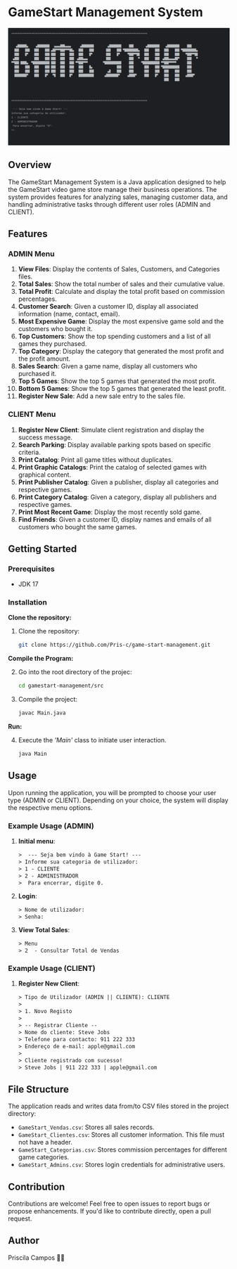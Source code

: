 # GameStart Management System

![GSmanag.png](GSmanag1.png)

## Overview

The GameStart Management System is a Java application designed to help the GameStart video game store manage their business operations. The system provides features for analyzing sales, managing customer data, and handling administrative tasks through different user roles (ADMIN and CLIENT).

## Features

### ADMIN Menu
1. **View Files**: Display the contents of Sales, Customers, and Categories files.
2. **Total Sales**: Show the total number of sales and their cumulative value.
3. **Total Profit**: Calculate and display the total profit based on commission percentages.
4. **Customer Search**: Given a customer ID, display all associated information (name, contact, email).
5. **Most Expensive Game**: Display the most expensive game sold and the customers who bought it.
6. **Top Customers**: Show the top spending customers and a list of all games they purchased.
7. **Top Category**: Display the category that generated the most profit and the profit amount.
8. **Sales Search**: Given a game name, display all customers who purchased it.
9. **Top 5 Games**: Show the top 5 games that generated the most profit.
10. **Bottom 5 Games**: Show the top 5 games that generated the least profit.
11. **Register New Sale**: Add a new sale entry to the sales file.

### CLIENT Menu
1. **Register New Client**: Simulate client registration and display the success message.
2. **Search Parking**: Display available parking spots based on specific criteria.
3. **Print Catalog**: Print all game titles without duplicates.
4. **Print Graphic Catalogs**: Print the catalog of selected games with graphical content.
5. **Print Publisher Catalog**: Given a publisher, display all categories and respective games.
6. **Print Category Catalog**: Given a category, display all publishers and respective games.
7. **Print Most Recent Game**: Display the most recently sold game.
8. **Find Friends**: Given a customer ID, display names and emails of all customers who bought the same games.



## Getting Started

### Prerequisites
- JDK 17

### Installation

**Clone the repository:**
1. Clone the repository:
    ```sh
    git clone https://github.com/Pris-c/game-start-management.git
    ```


**Compile the Program:**

2. Go into the root directory of the projec:
    ```sh
    cd gamestart-management/src
    
3. Compile the project:
    ```sh
    javac Main.java
    

 **Run:**

4. Execute the _'Main'_  class to initiate user interaction.
    ```bash
    java Main
    ```


## Usage

Upon running the application, you will be prompted to choose your user type (ADMIN or CLIENT). Depending on your choice, the system will display the respective menu options.

### Example Usage (ADMIN)

1. **Initial menu**:
    ```plaintext
    >  --- Seja bem vindo à Game Start! ---
    > Informe sua categoria de utilizador:
    > 1 - CLIENTE
    > 2 - ADMINISTRADOR
    >  Para encerrar, digite 0.
    ```


1. **Login**:
    ```plaintext
    > Nome de utilizador:
    > Senha: 
    ```
2. **View Total Sales**:
    ```plaintext
    > Menu
    > 2  - Consultar Total de Vendas
    ```

### Example Usage (CLIENT)

1. **Register New Client**:
    ```plaintext
    > Tipo de Utilizador (ADMIN || CLIENTE): CLIENTE
    >
    > 1. Novo Registo
    >
    > -- Registrar Cliente --
    > Nome do cliente: Steve Jobs
    > Telefone para contacto: 911 222 333
    > Endereço de e-mail: apple@gmail.com
    >
    > Cliente registrado com sucesso!
    > Steve Jobs | 911 222 333 | apple@gmail.com
    ```

## File Structure

The application reads and writes data from/to CSV files stored in the project directory:
- `GameStart_Vendas.csv`: Stores all sales records.
- `GameStart_Clientes.csv`: Stores all customer information. This file must not have a header.
- `GameStart_Categorias.csv`: Stores commission percentages for different game categories.
- `GameStart_Admins.csv`: Stores login credentials for administrative users.



## Contribution

Contributions are welcome! Feel free to open issues to report bugs or propose enhancements. If you'd like to contribute directly, open a pull request.

## Author

Priscila Campos 👩‍💻

